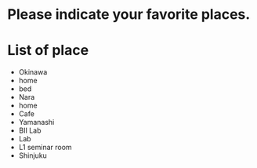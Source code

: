 # Please indicate your favorite places.

# List of place
- Okinawa
- home
- bed
- Nara
- home
- Cafe
- Yamanashi
- BII Lab
- Lab
- L1 seminar room
- Shinjuku
